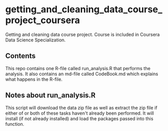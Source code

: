 # getting_and_cleaning_data_course_project_coursera
Getting and cleaning data course project. Course is included in Coursera Data Science Specialization.

## Contents
This repo contains one R-file called run_analysis.R that performs the analysis. It also contains an md-file called CodeBook.md which explains what happens in the R-file.

## Notes about run_analysis.R
This script will download the data zip file as well as extract the zip file if either of or both of 
these tasks haven't already been performed. It will install (if not already installed) and load the packages passed into this function.
